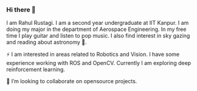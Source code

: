 ### Hi there 👋


<!-- **rrustagi20/rrustagi20** is a ✨ _special_ ✨ repository because its `README.md` (this file) appears on your GitHub profile. -->

<!-- Here are some ideas to get you started: -->
I am Rahul Rustagi. I am a second year undergraduate at IIT Kanpur. I am doing my major in the department of Aerospace Engineering. In my free time I play guitar and listen to pop music. I also find interest in sky gazing and reading about astronomy 🔭.

⚡ I am interested in areas related to Robotics and Vision. I have some experience working with ROS and OpenCV. Currently I am exploring deep reinforcement learning.

👯 I’m looking to collaborate on opensource projects.
<!-- Want to Contact? Drop a mail at  -->

<!-- - 🔭 I’m currently working on ... -->
<!-- - 🌱 I’m currently learning ...
- 👯 I’m looking to collaborate on ...
- 🤔 I’m looking for help with ...
- 💬 Ask me about ...
- 📫 How to reach me: ...
- 😄 Pronouns: ...
- ⚡ Fun fact: ... -->

